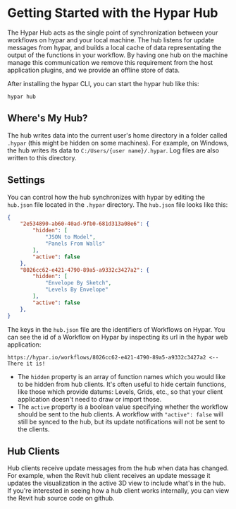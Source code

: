 # Getting Started with the Hypar Hub
The Hypar Hub acts as the single point of synchronization between your workflows on hypar and your local machine. The hub listens for update messages from hypar, and builds a local cache of data representating the output of the functions in your workflow. By having one hub on the machine manage this communication we remove this requirement from the host application plugins, and we provide an offline store of data.

After installing the hypar CLI, you can start the hypar hub like this:
```
hypar hub
```

## Where's My Hub?
The hub writes data into the current user's home directory in a folder called `.hypar` (this might be hidden on some machines). For example, on Windows, the hub writes its data to `C:/Users/{user name}/.hypar`. Log files are also written to this directory.


## Settings
You can control how the hub synchronizes with hypar by editing the `hub.json` file located in the `.hypar` directory. The `hub.json` file looks like this:
```json
{
    "2e534890-ab60-40ad-9fb0-681d313a08e6": {
        "hidden": [
            "JSON to Model",
            "Panels From Walls"
        ],
        "active": false
    },
    "8026cc62-e421-4790-89a5-a9332c3427a2": {
        "hidden": [
            "Envelope By Sketch",
            "Levels By Envelope"
        ],
        "active": false
    },
}
```
The keys in the `hub.json` file are the identifiers of Workflows on Hypar. You can see the id of a Workflow on Hypar by inspecting its url in the hypar web application:
```
https://hypar.io/workflows/8026cc62-e421-4790-89a5-a9332c3427a2 <-- There it is!
```
- The `hidden` property is an array of function names which you would like to be hidden from hub clients. It's often useful to hide certain functions, like those which provide datums: Levels, Grids, etc., so that your client application doesn't need to draw or import those.
- The `active` property is a boolean value specifying whether the workflow should be sent to the hub clients. A workflow with `"active": false` will still be synced to the hub, but its update notifications will not be sent to the clients.

## Hub Clients
Hub clients receive update messages from the hub when data has changed. For example, when the Revit hub client receives an update message it updates the visualization in the active 3D view to include what's in the hub. If you're interested in seeing how a hub client works internally, you can view the Revit hub source code on github.
